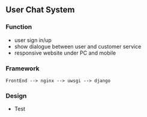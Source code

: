 ## User Chat System

### Function
* user sign in/up
* show dialogue between user and customer service
* responsive website under PC and mobile

### Framework

    FrontEnd --> nginx --> uwsgi --> django

### Design
* Test

